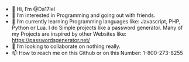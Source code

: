- 👋 Hi, I’m @Da17iel
- 👀 I’m interested in Programming and going out with friends.
- 🌱 I’m currently learning Programming languages like: Javascript, PHP, Python or Lua. I do Simple projects like a password generator. Many of my Projects are inspired by other Websites
like: https://passwordsgenerator.net/
- 💞️ I’m looking to collaborate on nothing really.
- 📫 How to reach me on this Github or on this Number: 1-800-273-8255

<!---
Da17iel/Da17iel is a ✨ special ✨ repository because its `README.md` (this file) appears on your GitHub profile.
You can click the Preview link to take a look at your changes.
--->
